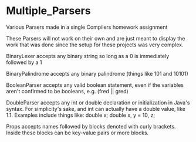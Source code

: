 # Multiple_Parsers
Various Parsers made in a single Compilers homework assignment


These Parsers will not work on their own and are just meant to display the work that was done since the setup for these projects was very complex.

BinaryLexer accepts any binary string so long as a 0 is immediately followed by a 1

BinaryPalindrome accepts any binary palindrome (things like 101 and 10101)

BooleanParser accepts any valid boolean statement, even if the variables aren't confirmed to be booleans, e.g. (fred || gred)

DoubleParser accepts any int or double declaration or initialization in Java's syntax. For simplicity's sake, and int can actually have a double value, like 1.1. Examples include things like: double x; double x, y = 10, z;

Props accepts names followed by blocks denoted with curly brackets. Inside these blocks can be key-value pairs or more blocks.
